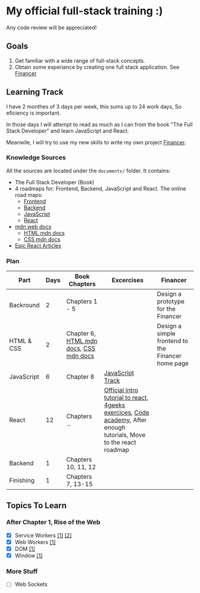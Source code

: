 # My official full-stack training :)
Any code review will be appreciated!

## Goals
1. Get familiar with a wide range of full-stack concepts.
1. Obtain some experiance by creating one full stack application. See [Financer](https://github.com/ben-sembira-1/Financer)

## Learning  Track
I have 2 monthes of 3 days per week, this sums up to 24 work days, So eficiency is important.

In those days I will attempt to read as much as I can from the book "The Full Stack Developer" and learn JavaScript and React.

Meanwile, I will try to use my new skills to write my own project [Financer](https://github.com/ben-sembira-1/Financer).

### Knowledge Sources
All the sources are located under the `documents/` folder. It contains:
- The Full Stack Developer (Book)
- 4 roadmaps for: Frontend, Backend, JavaScript and React.
The online road maps:
  - [Frontend](https://roadmap.sh/frontend)
  - [Backend](https://roadmap.sh/backend)
  - [JavaScript](https://roadmap.sh/javascript)
  - [React](https://roadmap.sh/react)
- [mdn web docs](https://developer.mozilla.org/en-US/)
  - [HTML mdn docs](https://developer.mozilla.org/en-US/docs/Learn/HTML)
  - [CSS mdn docs](https://developer.mozilla.org/en-US/docs/Learn/CSS/First_steps)
- [Epic React Articles](https://epicreact.dev/articles)

### Plan

|Part|Days|Book Chapters|Excercises|Financer|
|-|-|-|-|-|
|Backround|2|Chapters 1 - 5||Design a prototype for the Financer|
|HTML & CSS|2|Chapter 6, [HTML mdn docs](https://developer.mozilla.org/en-US/docs/Learn/HTML), [CSS mdn docs](https://developer.mozilla.org/en-US/docs/Learn/CSS/First_steps)||Design a simple frontend to the Financer home page|
|JavaScript|6|Chapter 8|[JavaScript Track](https://exercism.org/tracks/javascript)||
|React|12|Chapters ...|[Official intro tutorial to react](https://reactjs.org/tutorial/tutorial.html), [4geeks exercices](https://github.com/4GeeksAcademy/react-tutorial-exercises), [Code academy](https://www.codecademy.com/learn/react-101), After enough tutorials, Move to the react roadmap||
|Backend|1|Chapters 10, 11, 12|||
|Finishing|1|Chapters 7, 13-15|||

## Topics To Learn
### After Chapter 1, Rise of the Web
- [x] Service Workers [[1]](https://developer.chrome.com/docs/workbox/service-worker-overview/) [[2]](https://developer.mozilla.org/en-US/docs/Web/API/Service_Worker_API)
- [x] Web Workers [[1]](https://developer.mozilla.org/en-US/docs/Web/API/Web_Workers_API/Using_web_workers)
- [x] DOM [[1]](https://developer.mozilla.org/en-US/docs/Web/API/Document_Object_Model/Introduction)
- [x] Window [[1]](https://developer.mozilla.org/en-US/docs/Web/API/Window)

### More Stuff
- [ ] Web Sockets
